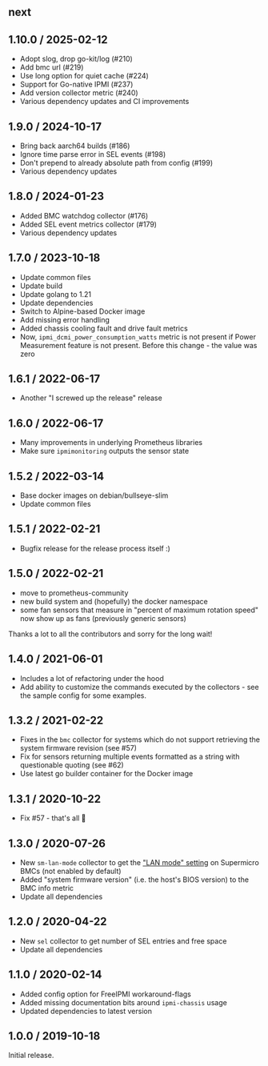 ## next

## 1.10.0 / 2025-02-12

* Adopt slog, drop go-kit/log (#210)
* Add bmc url (#219)
* Use long option for quiet cache (#224)
* Support for Go-native IPMI (#237)
* Add version collector metric (#240)
* Various dependency updates and CI improvements

## 1.9.0 / 2024-10-17

* Bring back aarch64 builds (#186)
* Ignore time parse error in SEL events (#198)
* Don't prepend to already absolute path from config (#199)
* Various dependency updates

## 1.8.0 / 2024-01-23

* Added BMC watchdog collector (#176)
* Added SEL event metrics collector (#179)
* Various dependency updates

## 1.7.0 / 2023-10-18

* Update common files
* Update build
* Update golang to 1.21
* Update dependencies
* Switch to Alpine-based Docker image
* Add missing error handling
* Added chassis cooling fault and drive fault metrics
* Now, `ipmi_dcmi_power_consumption_watts` metric is not present if Power
Measurement feature is not present. Before this change - the value was zero

## 1.6.1 / 2022-06-17

* Another "I screwed up the release" release

## 1.6.0 / 2022-06-17

* Many improvements in underlying Prometheus libraries
* Make sure `ipmimonitoring` outputs the sensor state

## 1.5.2 / 2022-03-14

* Base docker images on debian/bullseye-slim
* Update common files

## 1.5.1 / 2022-02-21

* Bugfix release for the release process itself :)

## 1.5.0 / 2022-02-21

* move to prometheus-community
* new build system and (hopefully) the docker namespace
* some fan sensors that measure in "percent of maximum rotation speed" now show
  up as fans (previously generic sensors)

Thanks a lot to all the contributors and sorry for the long wait!

## 1.4.0 / 2021-06-01

* Includes a lot of refactoring under the hood
* Add ability to customize the commands executed by the collectors - see the sample config for some examples.

## 1.3.2 / 2021-02-22

* Fixes in the `bmc` collector for systems which do not support retrieving the system firmware revision (see #57)
* Fix for sensors returning multiple events formatted as a string with questionable quoting (see #62)
* Use latest go builder container for the Docker image

## 1.3.1 / 2020-10-22

* Fix #57 - that's all :slightly_smiling_face:

## 1.3.0 / 2020-07-26

* New `sm-lan-mode` collector to get the ["LAN mode" setting](https://www.supermicro.com/support/faqs/faq.cfm?faq=28159) on Supermicro BMCs (not enabled by default)
* Added "system firmware version" (i.e. the host's BIOS version) to the BMC info metric
* Update all dependencies

## 1.2.0 / 2020-04-22

* New `sel` collector to get number of SEL entries and free space
* Update all dependencies

## 1.1.0 / 2020-02-14

* Added config option for FreeIPMI workaround-flags
* Added missing documentation bits around `ipmi-chassis` usage
* Updated dependencies to latest version

## 1.0.0 / 2019-10-18

Initial release.
